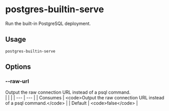 
# postgres-builtin-serve

 
Run the built-in PostgreSQL deployment.


## Usage
```console
postgres-builtin-serve
```


## Options
### --raw-url
Output the raw connection URL instead of a psql command.
<br/>
| | |
| --- | --- |
| Consumes | &lt;code&gt;Output the raw connection URL instead of a psql command.&lt;/code&gt; |
| Default |     &lt;code&gt;false&lt;/code&gt; |


